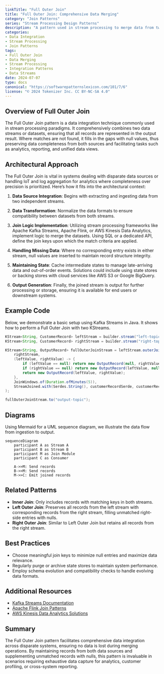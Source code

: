 ```yaml
---
linkTitle: "Full Outer Join"
title: "Full Outer Join: Comprehensive Data Merging"
category: "Join Patterns"
series: "Stream Processing Design Patterns"
description: "A pattern used in stream processing to merge data from two platforms, retaining all data points regardless of match status, with unmatched entries receiving nulls for their missing counterpart fields."
categories:
- Data Integration
- Stream Processing
- Join Patterns
tags:
- Full Outer Join
- Data Merging
- Stream Processing
- Integration Patterns
- Data Streams
date: 2024-07-07
type: docs
canonical: "https://softwarepatternslexicon.com/101/7/6"
license: "© 2024 Tokenizer Inc. CC BY-NC-SA 4.0"
---
```


## Overview of Full Outer Join

The Full Outer Join pattern is a data integration technique commonly used in stream processing paradigms. It comprehensively combines two data streams or datasets, ensuring that all records are represented in the output result. Where matches are not found, it fills in the gaps with null values, thus preserving data completeness from both sources and facilitating tasks such as analytics, reporting, and unified data views.

## Architectural Approach

The Full Outer Join is vital in systems dealing with disparate data sources or handling IoT and log aggregation for analytics where completeness over precision is prioritized. Here’s how it fits into the architectural context:

1. **Data Source Integration**: Begins with extracting and ingesting data from two independent streams.
   
2. **Data Transformation**: Normalize the data formats to ensure compatibility between datasets from both streams.

3. **Join Logic Implementation**: Utilizing stream processing frameworks like Apache Kafka Streams, Apache Flink, or AWS Kinesis Data Analytics, implement logic to merge the datasets. Using SQL or a dedicated API, define the join keys upon which the match criteria are applied.

4. **Handling Missing Data**: Where no corresponding entry exists in either stream, null values are inserted to maintain record structure integrity.

5. **Maintaining State**: Cache intermediate states to manage late-arriving data and out-of-order events. Solutions could include using state stores or backing stores with cloud services like AWS S3 or Google BigQuery.

6. **Output Generation**: Finally, the joined stream is output for further processing or storage, ensuring it is available for end users or downstream systems.

## Example Code

Below, we demonstrate a basic setup using Kafka Streams in Java. It shows how to perform a Full Outer Join with two KStreams.

```java
KStream<String, CustomerRecord> leftStream = builder.stream("left-topic");
KStream<String, CustomerRecord> rightStream = builder.stream("right-topic");

KStream<String, OutputRecord> fullOuterJoinStream = leftStream.outerJoin(
    rightStream,
    (leftValue, rightValue) -> {
        if (leftValue == null) return new OutputRecord(null, rightValue);
        if (rightValue == null) return new OutputRecord(leftValue, null);
        return new OutputRecord(leftValue, rightValue);
    },
    JoinWindows.of(Duration.ofMinutes(5)),
    StreamJoined.with(Serdes.String(), customerRecordSerde, customerRecordSerde)
);

fullOuterJoinStream.to("output-topic");
```

## Diagrams

Using Mermaid for a UML sequence diagram, we illustrate the data flow from ingestion to output.

```mermaid
sequenceDiagram
    participant A as Stream A
    participant B as Stream B
    participant M as Join Module
    participant C as Consumer

    A->>M: Send records
    B->>M: Send records
    M->>C: Emit joined records
```

## Related Patterns

- **Inner Join**: Only includes records with matching keys in both streams.
- **Left Outer Join**: Preserves all records from the left stream with corresponding records from the right stream, filling unmatched right-side entries with nulls.
- **Right Outer Join**: Similar to Left Outer Join but retains all records from the right stream.

## Best Practices

- Choose meaningful join keys to minimize null entries and maximize data relevance.
- Regularly purge or archive state stores to maintain system performance.
- Employ schema evolution and compatibility checks to handle evolving data formats.

## Additional Resources

- [Kafka Streams Documentation](https://kafka.apache.org/documentation/streams/)
- [Apache Flink Join Patterns](https://nightlies.apache.org/flink/flink-docs-stable/dev/stream/operators/joining.html)
- [AWS Kinesis Data Analytics Solutions](https://aws.amazon.com/kinesis/data-analytics/)

## Summary

The Full Outer Join pattern facilitates comprehensive data integration across disparate systems, ensuring no data is lost during merging operations. By maintaining records from both data sources and supplementing unmatched records with nulls, this pattern is invaluable in scenarios requiring exhaustive data capture for analytics, customer profiling, or cross-system reporting.
